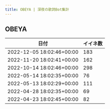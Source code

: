 ```yaml
---
title: OBEYA | 深夜の歌詞Bot集計
---
```

## OBEYA

|日付|イイネ数|
|-|-|
|2022-12-05 18:02:46+00:00|183|
|2022-11-20 18:02:41+00:00|162|
|2022-10-14 18:02:46+00:00|298|
|2022-05-14 18:02:35+00:00|76|
|2022-05-13 18:02:29+00:00|111|
|2022-04-28 18:02:35+00:00|69|
|2022-04-23 18:02:45+00:00|82|
